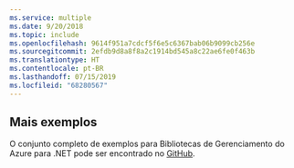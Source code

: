 ```yaml
---
ms.service: multiple
ms.date: 9/20/2018
ms.topic: include
ms.openlocfilehash: 9614f951a7cdcf5f6e5c6367bab06b9099cb256e
ms.sourcegitcommit: 2efdb9d8a8f8a2c1914bd545a8c22ae6fe0f463b
ms.translationtype: HT
ms.contentlocale: pt-BR
ms.lasthandoff: 07/15/2019
ms.locfileid: "68280567"
---
```

## <a name="more-samples"></a>Mais exemplos

O conjunto completo de exemplos para Bibliotecas de Gerenciamento do Azure para .NET pode ser encontrado no [GitHub](https://github.com/Azure/azure-sdk-for-net/blob/Fluent/README.md#sample-code).